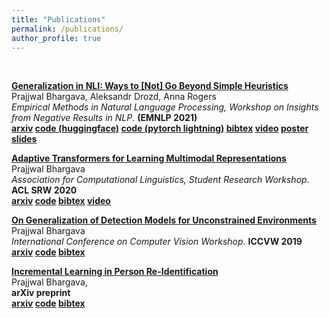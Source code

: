 ```yaml
---
title: "Publications"
permalink: /publications/
author_profile: true
---
```

<br>

<b>[Generalization in NLI: Ways to [Not] Go Beyond Simple Heuristics](../publications/GeneralizationNliEmnlp)</b> <br>
Prajjwal Bhargava, Aleksandr Drozd, Anna Rogers <br>
<i>Empirical Methods in Natural Language Processing, Workshop on Insights from Negative Results in NLP</i>. <b> (EMNLP 2021)</b><br>
<b> [arxiv](https://arxiv.org/abs/2110.01518)  [code (huggingface)](https://github.com/prajjwal1/generalize_lm_nli)  [code (pytorch lightning)](https://github.com/vecto-ai/langmo)  [bibtex](https://raw.githubusercontent.com/prajjwal1/prajjwal1.github.io/master/bibtex/generalize_lm_nli.bib)  [video](https://www.youtube.com/watch?v=ByQu3J6Ji7E) [poster](https://github.com/prajjwal1/prajjwal1.github.io/raw/master/research/emnlp-2021/generalization-nli/NLI_Generalization_EMNLP_Poster.pdf) [slides](https://github.com/prajjwal1/prajjwal1.github.io/raw/master/research/emnlp-2021/generalization-nli/chinese_room_presentation.pdf)</b>


<b>[Adaptive Transformers for Learning Multimodal Representations](../publications/adaptive_tfmr_acl_srw_2020)</b> <br>
Prajjwal Bhargava <br>
<i>Association for Computational Linguistics, Student Research Workshop</i>. <b>ACL SRW 2020</b><br>
<b> [arxiv](https://arxiv.org/abs/2005.07486) [code](https://github.com/prajjwal1/adaptive_transformer) [bibtex](https://raw.githubusercontent.com/prajjwal1/prajjwal1.github.io/master/bibtex/adaptive_transformer.bib) [video](http://slideslive.com/38928637) </b>


<b>[On Generalization of Detection Models for Unconstrained Environments](../publications/GenDetectionIccvw19)</b> <br>
Prajjwal Bhargava <br>
<i>International Conference on Computer Vision Workshop</i>. <b>ICCVW 2019</b><br>
<b> [arxiv](https://arxiv.org/abs/1909.13080) [code](https://github.com/prajjwal1/autonomous-object-detection) [bibtex](https://raw.githubusercontent.com/prajjwal1/prajjwal1.github.io/master/bibtex/gen_detection_models_iccvw19.bib)</b>

<b>[Incremental Learning in Person Re-Identification](../publications/IncrementalPersonReid)</b> <br>
Prajjwal Bhargava, <br>
<b>arXiv preprint</b><br>
<b> [arxiv](https://arxiv.org/abs/1808.06281) [code](https://github.com/prajjwal1/person-reid-incremental) [bibtex](https://raw.githubusercontent.com/prajjwal1/prajjwal1.github.io/master/bibtex/incremental_person_reid.bib)</b>


